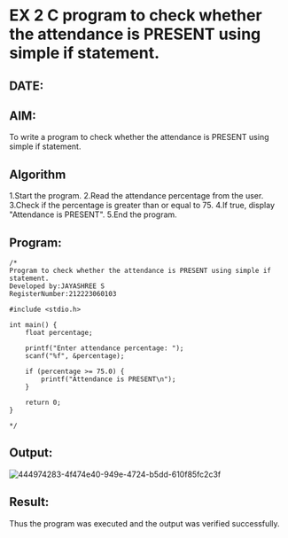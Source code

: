 # EX 2 C program to check whether the attendance is PRESENT using simple if statement.
## DATE:
## AIM:
To write a program to check whether the attendance is PRESENT using simple if statement.

## Algorithm
1.Start the program. 
2.Read the attendance percentage from the user. 
3.Check if the percentage is greater than or equal to 75.
4.If true, display "Attendance is PRESENT". 
5.End the program.

## Program:
```
/*
Program to check whether the attendance is PRESENT using simple if statement.
Developed by:JAYASHREE S 
RegisterNumber:212223060103

#include <stdio.h>

int main() {
    float percentage;

    printf("Enter attendance percentage: ");
    scanf("%f", &percentage);

    if (percentage >= 75.0) {
        printf("Attendance is PRESENT\n");
    }

    return 0;
}

*/
```

## Output:
![444974283-4f474e40-949e-4724-b5dd-610f85fc2c3f](https://github.com/user-attachments/assets/615d2d50-ed9c-45d1-a4b2-bedb3367fe53)



## Result:
Thus the program was executed and the output was verified successfully.

